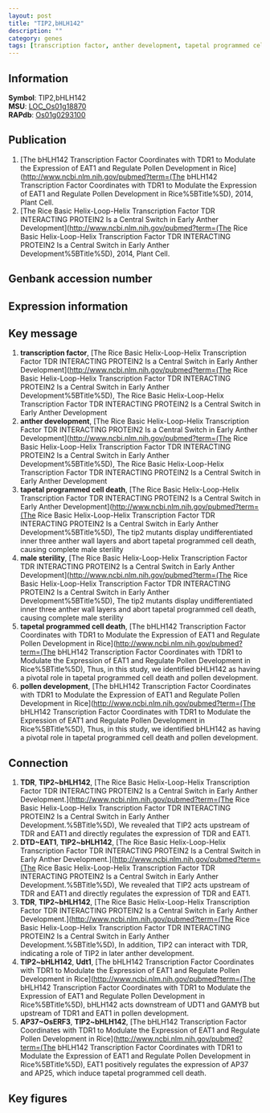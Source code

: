 ```yaml
---
layout: post
title: "TIP2,bHLH142"
description: ""
category: genes
tags: [transcription factor, anther development, tapetal programmed cell death, male sterility, pollen development, Gene]
---
```


## Information
__Symbol__: TIP2,bHLH142  
__MSU__: [LOC_Os01g18870](http://rice.plantbiology.msu.edu/cgi-bin/ORF_infopage.cgi?orf=LOC_Os01g18870)  
__RAPdb__: [Os01g0293100](http://rapdb.dna.affrc.go.jp/viewer/gbrowse_details/irgsp1?name=Os01g0293100)  

## Publication
1. [The bHLH142 Transcription Factor Coordinates with TDR1 to Modulate the Expression of EAT1 and Regulate Pollen Development in Rice](http://www.ncbi.nlm.nih.gov/pubmed?term=(The bHLH142 Transcription Factor Coordinates with TDR1 to Modulate the Expression of EAT1 and Regulate Pollen Development in Rice%5BTitle%5D), 2014, Plant Cell.
2. [The Rice Basic Helix-Loop-Helix Transcription Factor TDR INTERACTING PROTEIN2 Is a Central Switch in Early Anther Development](http://www.ncbi.nlm.nih.gov/pubmed?term=(The Rice Basic Helix-Loop-Helix Transcription Factor TDR INTERACTING PROTEIN2 Is a Central Switch in Early Anther Development%5BTitle%5D), 2014, Plant Cell.

## Genbank accession number

## Expression information

## Key message
1. __transcription factor__, [The Rice Basic Helix-Loop-Helix Transcription Factor TDR INTERACTING PROTEIN2 Is a Central Switch in Early Anther Development](http://www.ncbi.nlm.nih.gov/pubmed?term=(The Rice Basic Helix-Loop-Helix Transcription Factor TDR INTERACTING PROTEIN2 Is a Central Switch in Early Anther Development%5BTitle%5D), The Rice Basic Helix-Loop-Helix Transcription Factor TDR INTERACTING PROTEIN2 Is a Central Switch in Early Anther Development
2. __anther development__, [The Rice Basic Helix-Loop-Helix Transcription Factor TDR INTERACTING PROTEIN2 Is a Central Switch in Early Anther Development](http://www.ncbi.nlm.nih.gov/pubmed?term=(The Rice Basic Helix-Loop-Helix Transcription Factor TDR INTERACTING PROTEIN2 Is a Central Switch in Early Anther Development%5BTitle%5D), The Rice Basic Helix-Loop-Helix Transcription Factor TDR INTERACTING PROTEIN2 Is a Central Switch in Early Anther Development
3. __tapetal programmed cell death__, [The Rice Basic Helix-Loop-Helix Transcription Factor TDR INTERACTING PROTEIN2 Is a Central Switch in Early Anther Development](http://www.ncbi.nlm.nih.gov/pubmed?term=(The Rice Basic Helix-Loop-Helix Transcription Factor TDR INTERACTING PROTEIN2 Is a Central Switch in Early Anther Development%5BTitle%5D), The tip2 mutants display undifferentiated inner three anther wall layers and abort tapetal programmed cell death, causing complete male sterility
4. __male sterility__, [The Rice Basic Helix-Loop-Helix Transcription Factor TDR INTERACTING PROTEIN2 Is a Central Switch in Early Anther Development](http://www.ncbi.nlm.nih.gov/pubmed?term=(The Rice Basic Helix-Loop-Helix Transcription Factor TDR INTERACTING PROTEIN2 Is a Central Switch in Early Anther Development%5BTitle%5D), The tip2 mutants display undifferentiated inner three anther wall layers and abort tapetal programmed cell death, causing complete male sterility
5. __tapetal programmed cell death__, [The bHLH142 Transcription Factor Coordinates with TDR1 to Modulate the Expression of EAT1 and Regulate Pollen Development in Rice](http://www.ncbi.nlm.nih.gov/pubmed?term=(The bHLH142 Transcription Factor Coordinates with TDR1 to Modulate the Expression of EAT1 and Regulate Pollen Development in Rice%5BTitle%5D), Thus, in this study, we identified bHLH142 as having a pivotal role in tapetal programmed cell death and pollen development.
6. __pollen development__, [The bHLH142 Transcription Factor Coordinates with TDR1 to Modulate the Expression of EAT1 and Regulate Pollen Development in Rice](http://www.ncbi.nlm.nih.gov/pubmed?term=(The bHLH142 Transcription Factor Coordinates with TDR1 to Modulate the Expression of EAT1 and Regulate Pollen Development in Rice%5BTitle%5D), Thus, in this study, we identified bHLH142 as having a pivotal role in tapetal programmed cell death and pollen development.

## Connection
1. __TDR__, __TIP2~bHLH142__, [The Rice Basic Helix-Loop-Helix Transcription Factor TDR INTERACTING PROTEIN2 Is a Central Switch in Early Anther Development.](http://www.ncbi.nlm.nih.gov/pubmed?term=(The Rice Basic Helix-Loop-Helix Transcription Factor TDR INTERACTING PROTEIN2 Is a Central Switch in Early Anther Development.%5BTitle%5D), We revealed that TIP2 acts upstream of TDR and EAT1 and directly regulates the expression of TDR and EAT1.
2. __DTD~EAT1__, __TIP2~bHLH142__, [The Rice Basic Helix-Loop-Helix Transcription Factor TDR INTERACTING PROTEIN2 Is a Central Switch in Early Anther Development.](http://www.ncbi.nlm.nih.gov/pubmed?term=(The Rice Basic Helix-Loop-Helix Transcription Factor TDR INTERACTING PROTEIN2 Is a Central Switch in Early Anther Development.%5BTitle%5D), We revealed that TIP2 acts upstream of TDR and EAT1 and directly regulates the expression of TDR and EAT1.
3. __TDR__, __TIP2~bHLH142__, [The Rice Basic Helix-Loop-Helix Transcription Factor TDR INTERACTING PROTEIN2 Is a Central Switch in Early Anther Development.](http://www.ncbi.nlm.nih.gov/pubmed?term=(The Rice Basic Helix-Loop-Helix Transcription Factor TDR INTERACTING PROTEIN2 Is a Central Switch in Early Anther Development.%5BTitle%5D), In addition, TIP2 can interact with TDR, indicating a role of TIP2 in later anther development.
4. __TIP2~bHLH142__, __Udt1__, [The bHLH142 Transcription Factor Coordinates with TDR1 to Modulate the Expression of EAT1 and Regulate Pollen Development in Rice](http://www.ncbi.nlm.nih.gov/pubmed?term=(The bHLH142 Transcription Factor Coordinates with TDR1 to Modulate the Expression of EAT1 and Regulate Pollen Development in Rice%5BTitle%5D), bHLH142 acts downstream of UDT1 and GAMYB but upstream of TDR1 and EAT1 in pollen development.
5. __AP37~OsERF3__, __TIP2~bHLH142__, [The bHLH142 Transcription Factor Coordinates with TDR1 to Modulate the Expression of EAT1 and Regulate Pollen Development in Rice](http://www.ncbi.nlm.nih.gov/pubmed?term=(The bHLH142 Transcription Factor Coordinates with TDR1 to Modulate the Expression of EAT1 and Regulate Pollen Development in Rice%5BTitle%5D), EAT1 positively regulates the expression of AP37 and AP25, which induce tapetal programmed cell death.

## Key figures


